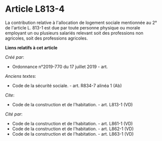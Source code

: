 # Article L813-4

La contribution relative à l'allocation de logement sociale mentionnée au 2° de l'article L. 813-1 est due par toute personne
physique ou morale employant un ou plusieurs salariés relevant soit des professions non agricoles, soit des professions
agricoles.

**Liens relatifs à cet article**

_Créé par_:

  - Ordonnance n°2019-770 du 17 juillet 2019 - art.

_Anciens textes_:

  - Code de la sécurité sociale. - art. R834-7 alinéa 1 (Ab)

_Cite_:

  - Code de la construction et de l'habitation. - art. L813-1 (VD)

_Cité par_:

  - Code de la construction et de l'habitation. - art. L861-1 (VD)
  - Code de la construction et de l'habitation. - art. L862-1 (VD)
  - Code de la construction et de l'habitation. - art. L863-1 (VD)
